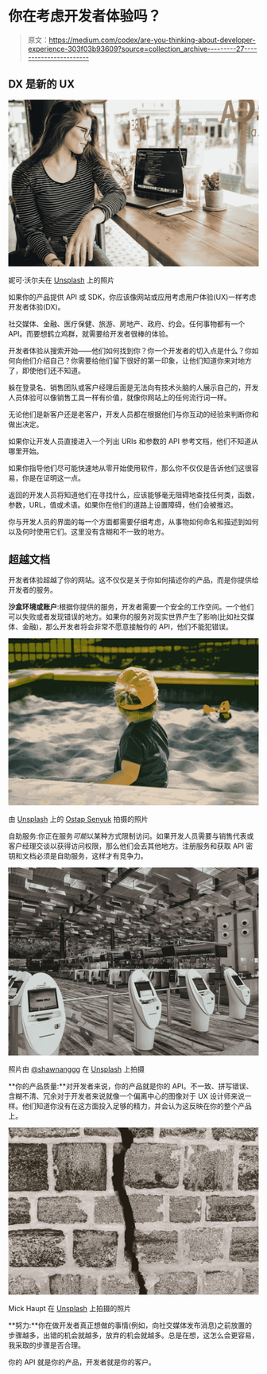 # 你在考虑开发者体验吗？

> 原文：<https://medium.com/codex/are-you-thinking-about-developer-experience-303f03b93609?source=collection_archive---------27----------------------->

## DX 是新的 UX

![](img/929d13685115c6a1277e69382a953fef.png)

妮可·沃尔夫在 [Unsplash](https://unsplash.com?utm_source=medium&utm_medium=referral) 上的照片

如果你的产品提供 API 或 SDK，你应该像网站或应用考虑用户体验(UX)一样考虑开发者体验(DX)。

社交媒体、金融、医疗保健、旅游、房地产、政府、约会。任何事物都有一个 API。而要想鹤立鸡群，就需要给开发者很棒的体验。

开发者体验从搜索开始——他们如何找到你？你一个开发者的切入点是什么？你如何向他们介绍自己？你需要给他们留下很好的第一印象，让他们知道你来对地方了，即使他们还不知道。

躲在登录名、销售团队或客户经理后面是无法向有技术头脑的人展示自己的，开发人员体验可以像销售工具一样有价值，就像你网站上的任何流行词一样。

无论他们是新客户还是老客户，开发人员都在根据他们与你互动的经验来判断你和做出决定。

如果你让开发人员直接进入一个列出 URIs 和参数的 API 参考文档，他们不知道从哪里开始。

如果你指导他们尽可能快速地从零开始使用软件，那么你不仅仅是告诉他们这很容易，你是在证明这一点。

返回的开发人员将知道他们在寻找什么，应该能够毫无阻碍地查找任何类，函数，参数，URL，值或术语。如果你在他们的道路上设置障碍，他们会被推迟。

你与开发人员的界面的每一个方面都需要仔细考虑，从事物如何命名和描述到如何以及何时使用它们。这里没有含糊和不一致的地方。

## 超越文档

开发者体验超越了你的网站。这不仅仅是关于你如何描述你的产品，而是你提供给开发者的服务。

**沙盒环境或账户**:根据你提供的服务，开发者需要一个安全的工作空间。一个他们可以失败或者发现错误的地方。如果你的服务对现实世界产生了影响(比如社交媒体、金融)，那么开发者将会非常不愿意接触你的 API，他们不能犯错误。

![](img/e62c8014dbe8f42bd8c003bbaeca8b88.png)

由 [Unsplash](https://unsplash.com?utm_source=medium&utm_medium=referral) 上的 [Ostap Senyuk](https://unsplash.com/@kintecus?utm_source=medium&utm_medium=referral) 拍摄的照片

自助服务:你正在服务*可能*以某种方式限制访问。如果开发人员需要与销售代表或客户经理交谈以获得访问权限，那么他们会去其他地方。注册服务和获取 API 密钥和文档必须是自助服务，这样才有竞争力。

![](img/598a8fe549849a6155f79f97c41ec149.png)

照片由 [@shawnanggg](https://unsplash.com/@shawnanggg?utm_source=medium&utm_medium=referral) 在 [Unsplash](https://unsplash.com?utm_source=medium&utm_medium=referral) 上拍摄

**你的产品质量:**对开发者来说，你的产品就是你的 API。不一致、拼写错误、含糊不清、冗余对于开发者来说就像一个偏离中心的图像对于 UX 设计师来说一样。他们知道你没有在这方面投入足够的精力，并会认为这反映在你的整个产品上。

![](img/cd66ee4823edbcd3e69d972065e9a7a6.png)

Mick Haupt 在 [Unsplash](https://unsplash.com?utm_source=medium&utm_medium=referral) 上拍摄的照片

**努力:**你在做开发者真正想做的事情(例如，向社交媒体发布消息)之前放置的步骤越多，出错的机会就越多，放弃的机会就越多。总是在想，这怎么会更容易，我采取的步骤是否合理。

你的 API 就是你的产品，开发者就是你的客户。